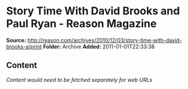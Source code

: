 # Story Time With David Brooks and Paul Ryan - Reason Magazine

**Source:** http://reason.com/archives/2010/12/03/story-time-with-david-brooks-a/print
**Folder:** Archive
**Added:** 2011-01-01T22:33:38




## Content
*Content would need to be fetched separately for web URLs*
